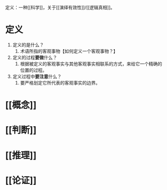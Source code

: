 定义：一种[[科学]]，关于[[演绎有效性]]/[[逻辑真相]]。
# 定义
1. 定义的是什么？
	1. 术语所指的客观事物【如何定义一个客观事物？】
2. 定义的过程**要做**什么？
	1. 根据被定义的客观事实与其他客观事实相联系的方式，来给它一个精确的位置的过程。
3. 定义过程中**要注意**什么？
	1. 要严格划定它所代表的客观事实的边界。
# [[概念]] 
# [[判断]] 
# [[推理]] 
# [[论证]] 